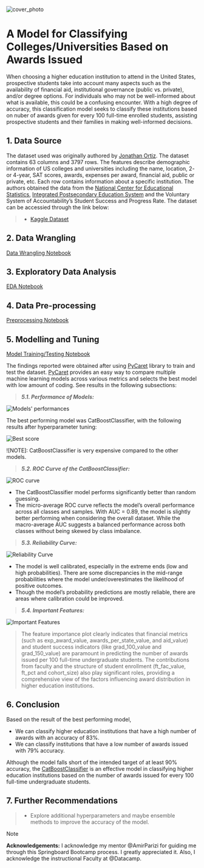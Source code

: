 ![cover_photo](ai-generated-HEd.jpg)
# A Model for Classifying Colleges/Universities Based on Awards Issued

When choosing a higher education institution to attend in the United States, prospective students take into account many aspects such as the availability of financial aid, institutional governance (public vs. private), and/or degree options. For individuals who may not be well-informed about what is available, this could be a confusing encounter. With a high degree of accuracy, this classification model seeks to classify these institutions based on nuber of awards given for every 100 full-time enrolled students, assisting prospective students and their families in making well-informed decisions.

## 1. Data Source

The dataset used was originally authored by [Jonathan Ortiz](https://data.world/databeats). The dataset contains 63 columns and 3797 rows. The features describe demographic information of US colleges and universities including the name, location, 2- or 4-year, SAT scores, awards, expenses per award, financial aid, public or private, etc. Each row contains information about a specific institution. The authors obtained the data from the [National Center for Educational Statistics](https://nces.ed.gov/), [Integrated Postsecondary Education System](https://nces.ed.gov/ipeds/) and the Voluntary System of Accountability’s Student Success and Progress Rate. The dataset can be accessied through the link below:

> * [Kaggle Dataset](https://www.kaggle.com/datasets/thedevastator/boost-student-success-with-college-completion-da/data?select=cc_institution_details.csv)

## 2. Data Wrangling

[Data Wrangling Notebook](HigherEd_Awards_Capstone_Project/HigherEd_Awards_Data_Wrangling.ipynb) 

## 3. Exploratory Data Analysis
[EDA Notebook](HigherEd_Awards_Capstone_Project/HigherEd_Awards_EDA.ipynb)

## 4. Data Pre-processing
[Preprocessing Notebook](HigherEd_Awards_Capstone_Project/HigherED_Awards_Preprocessing.ipynb) 

## 5. Modelling and Tuning
[Model Training/Testing Notebook](HigherEd_Awards_Capstone_Project/HigherED_Awards_ClassificationModels.ipynb) 

The findings reported were obtained after using [PyCaret](https://pycaret.org/) library to train and test the dataset. [PyCaret](https://pycaret.org/) provides an easy way to compare multiple machine learning models across various metrics and selects the best model with low amount of coding. See results in the following subsections:

> ***5.1. Performance of Models:***

  ![Models' performances](Model-Performances.JPG) 

  The best performing model was CatBoostClassifier, with the following results after hyperparameter tuning:

  ![Best score](Best-Model-cb.JPG)

![NOTE]: CatBoostClassifier is very expensive compared to the other models.

> ***5.2. ROC Curve of the CatBoostClassifier:***

  ![ROC curve](ROC-Curve-cb.jpg)
- The CatBoostClassifier model performs significantly better than random guessing.
- The micro-average ROC curve reflects the model’s overall performance across all classes and samples. With AUC = 0.89, the model is slightly better performing when considering the overall dataset. While the macro-average AUC suggests a balanced performance across both classes without being skewed by class imbalance.

> ***5.3. Reliability Curve:***

  ![Reliability Curve](Reliability-Curve-cb.jpg)
- The model is well calibrated, especially in the extreme ends (low and high probabilities). There are some discrepancies in the mid-range probabilities where the model under/overestimates the likelihood of positive outcomes.
- Though the model’s probability predictions are mostly reliable, there are areas where calibration could be improved.

> ***5.4. Important Features:***

  ![Important Features](Feature-Import-cb.jpg)
> The feature importance plot clearly indicates that financial metrics (such as exp_award_value, awards_per_state_value, and aid_value) and student success indicators (like grad_100_value and grad_150_value) are paramount in predicting the number of awards issued per 100 full-time undergraduate students. The contributions from faculty and the structure of student enrollment (ft_fac_value, ft_pct and cohort_size) also play significant roles, providing a comprehensive view of the factors influencing award distribution in higher education institutions.

## 6. Conclusion
Based on the result of the best performing model,
 * We can classify higher education institutions that have a high number of awards with an accuracy of 83%.
 * We can classify institutions that have a low number of awards issued with 79% accuracy.

Although the model falls short of the intended target of at least 90% accuracy, the [CatBoostClassifier](https://catboost.ai/en/docs/concepts/python-reference_catboostclassifier) is an effective model in classifying higher education institutions based on the number of awards issued for every 100 full-time undergraduate students.
## 7. Further Recommendations
> * Explore additional hyperparameters and maybe ensemble methods to improve the accuracy of the model.

> [!NOTE]
**Acknowledgements:**
I acknowledge my mentor @AmirParizi for guiding me through this Springboard Bootcamp process. I greatly appreciated it. Also, I acknowledge the instructional Faculty at @Datacamp.  
